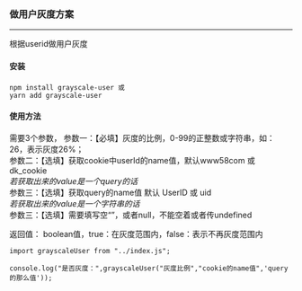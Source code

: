 ### 做用户灰度方案
---
根据userid做用户灰度

#### 安装
```
npm install grayscale-user 或
yarn add grayscale-user
```

#### 使用方法
需要3个参数，
参数一：【必填】灰度的比例，0-99的正整数或字符串，如： 26，表示灰度26%；  
参数二：【选填】获取cookie中userId的name值，默认www58com 或 dk_cookie  
*若获取出来的value是一个query的话*  
参数三：【选填】获取query的name值 默认 UserID 或 uid  
*若获取出来的value是一个字符串的话*  
参数三：【选填】需要填写空“”，或者null，不能空着或者传undefined   

返回值： boolean值，true：在灰度范围内，false：表示不再灰度范围内
```
import grayscaleUser from "../index.js";

console.log("是否灰度：",grayscaleUser("灰度比例","cookie的name值",'query的那么值'));
```
